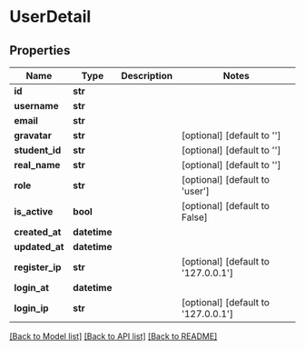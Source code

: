 # UserDetail

## Properties
Name | Type | Description | Notes
------------ | ------------- | ------------- | -------------
**id** | **str** |  | 
**username** | **str** |  | 
**email** | **str** |  | 
**gravatar** | **str** |  | [optional] [default to '']
**student_id** | **str** |  | [optional] [default to '']
**real_name** | **str** |  | [optional] [default to '']
**role** | **str** |  | [optional] [default to 'user']
**is_active** | **bool** |  | [optional] [default to False]
**created_at** | **datetime** |  | 
**updated_at** | **datetime** |  | 
**register_ip** | **str** |  | [optional] [default to '127.0.0.1']
**login_at** | **datetime** |  | 
**login_ip** | **str** |  | [optional] [default to '127.0.0.1']

[[Back to Model list]](../README.md#documentation-for-models) [[Back to API list]](../README.md#documentation-for-api-endpoints) [[Back to README]](../README.md)

